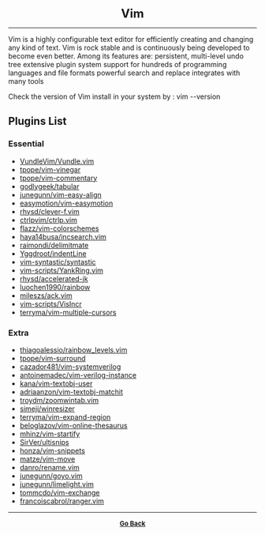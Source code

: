 <p align="center">
  <b>
  <font size="+2">Vim</font>
  </b>
</p>

---

Vim is a highly configurable text editor for efficiently creating and changing any kind of text.
Vim is rock stable and is continuously being developed to become even better.
Among its features are:
persistent, multi-level undo tree
extensive plugin system
support for hundreds of programming languages and file formats
powerful search and replace
integrates with many tools

Check the version of Vim install in your system by :
vim --version

## Plugins List

### Essential

  - [VundleVim/Vundle.vim](https://github.com/VundleVim/Vundle.vim)
  - [tpope/vim-vinegar](https://github.com/tpope/vim-vinegar)
  - [tpope/vim-commentary](https://github.com/tpope/vim-commentary)
  - [godlygeek/tabular](https://github.com/godlygeek/tabular)
  - [junegunn/vim-easy-align](https://github.com/junegunn/vim-easy-align)
  - [easymotion/vim-easymotion](https://github.com/easymotion/vim-easymotion)
  - [rhysd/clever-f.vim](https://github.com/rhysd/clever-f.vim)
  - [ctrlpvim/ctrlp.vim](https://github.com/ctrlpvim/ctrlp.vim)
  - [flazz/vim-colorschemes](https://github.com/flazz/vim-colorschemes)
  - [haya14busa/incsearch.vim](https://github.com/haya14busa/incsearch.vim)
  - [raimondi/delimitmate](https://github.com/Raimondi/delimitMate)
  - [Yggdroot/indentLine](https://github.com/Yggdroot/indentLine)
  - [vim-syntastic/syntastic](https://github.com/vim-syntastic/syntastic)
  - [vim-scripts/YankRing.vim](https://github.com/vim-scripts/YankRing.vim)
  - [rhysd/accelerated-jk](https://github.com/rhysd/accelerated-jk)
  - [luochen1990/rainbow](https://github.com/luochen1990/rainbow)
  - [mileszs/ack.vim](https://github.com/mileszs/ack.vim)
  - [vim-scripts/VisIncr](https://github.com/vim-scripts/VisIncr)
  - [terryma/vim-multiple-cursors](https://github.com/terryma/vim-multiple-cursors)

### Extra

  - [thiagoalessio/rainbow_levels.vim](https://github.com/thiagoalessio/rainbow_levels.vim)
  - [tpope/vim-surround](https://github.com/tpope/vim-surround)
  - [cazador481/vim-systemverilog](https://github.com/cazador481/vim-systemverilog)
  - [antoinemadec/vim-verilog-instance](https://github.com/antoinemadec/vim-verilog-instance)
  - [kana/vim-textobj-user](https://github.com/kana/vim-textobj-user)
  - [adriaanzon/vim-textobj-matchit](https://github.com/adriaanzon/vim-textobj-matchit)
  - [troydm/zoomwintab.vim](https://github.com/troydm/zoomwintab.vim)
  - [simeji/winresizer](https://github.com/simeji/winresizer)
  - [terryma/vim-expand-region](https://github.com/terryma/vim-expand-region)
  - [beloglazov/vim-online-thesaurus](https://github.com/beloglazov/vim-online-thesaurus)
  - [mhinz/vim-startify](https://github.com/mhinz/vim-startify)
  - [SirVer/ultisnips](https://github.com/SirVer/ultisnips)
  - [honza/vim-snippets](https://github.com/honza/vim-snippets)
  - [matze/vim-move](https://github.com/matze/vim-move)
  - [danro/rename.vim](https://github.com/danro/rename.vim)
  - [junegunn/goyo.vim](https://github.com/junegunn/goyo.vim)
  - [junegunn/limelight.vim](https://github.com/junegunn/limelight.vim)
  - [tommcdo/vim-exchange](https://github.com/tommcdo/vim-exchange)
  - [francoiscabrol/ranger.vim](https://github.com/francoiscabrol/ranger.vim)

---

<p align="center">
  <b>
  <a href="https://gs1293.github.io/blog.html"> <font size="-1">Go Back</font></a>
  </b>
</p>

